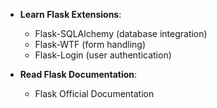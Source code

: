- **Learn Flask Extensions**:

    - Flask-SQLAlchemy (database integration)
    - Flask-WTF (form handling)
    - Flask-Login (user authentication)

- **Read Flask Documentation**:
    
    - Flask Official Documentation